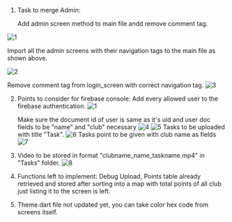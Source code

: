 1. Task to merge Admin:

    Add admin screen method to main file andd remove comment tag.

![1](https://user-images.githubusercontent.com/61295782/119981382-300f8a80-bfdb-11eb-83dd-1e772c6ec02f.png)

   Import all the admin screens with their navigation tags to the main file as shown above.

 ![2](https://user-images.githubusercontent.com/61295782/119981504-5503fd80-bfdb-11eb-8993-dd53c083e15d.png)

  Remove comment tag from login_screen with correct navigation tag.
  ![3](https://user-images.githubusercontent.com/61295782/119983108-59311a80-bfdd-11eb-83bc-ea52e5a04ff0.png)

2. Points to consider for firebase console:
   Add every allowed user to the firebase authentication.
   ![1](https://user-images.githubusercontent.com/61295782/119983648-0efc6900-bfde-11eb-8d56-709bb8079ca0.png)

   Make sure the document id of user is same as it's uid and user doc fields to be "name" and "club"   necessary
   ![4](https://user-images.githubusercontent.com/61295782/119982292-45d17f80-bfdc-11eb-8419-aa4a49239d3e.png)
![5](https://user-images.githubusercontent.com/61295782/119982299-479b4300-bfdc-11eb-989d-ce5c74335863.png)
    Tasks to be uploaded with title "Task".
    ![6](https://user-images.githubusercontent.com/61295782/119982425-731e2d80-bfdc-11eb-84ef-4a5a243d4a70.png)
    Tasks point to be given with club name as fields
    ![7](https://user-images.githubusercontent.com/61295782/119982585-a6f95300-bfdc-11eb-9c9b-e509f379b8ff.png)
3. Video to be stored in format "clubname_name_taskname.mp4" in "Tasks" folder.
     ![8](https://user-images.githubusercontent.com/61295782/119982823-f3449300-bfdc-11eb-9fd8-2e5a18cee246.png)

4. Functions left to implement: Debug Upload, Points table already retrieved and stored after sorting into a map with total points of all club just listing it to the screen is   left.
5. Theme.dart file not updated yet, you can take color hex code from screens itself.


